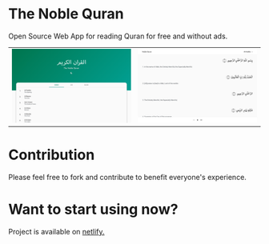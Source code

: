 # The Noble Quran

Open Source Web App for reading Quran for free and without ads.

<!-- Screenshots Grid -->
<!-- <p style="display:grid; grid-template-columns: repeat(2, 1fr); gap:16px;">
  <img src="./screenshots/home-page-light.png" alt="HomePage Light Theme">
  <img src="./screenshots/surah-page-light.png" alt="Surah Page Light Theme">
</p> -->

<!-- ![HomePage Light Theme](./screenshots/home-page-light.png)
<br/>
![Surah Page Light Theme](./screenshots/surah-page-light.png) -->

<table>
  <tr>
    <td><img src="./screenshots/home-page-light.png" alt="HomePage Light Theme" /></td>
    <td><img src="./screenshots/surah-page-light.png" alt="Surah Page Light Theme" /></td>
  </tr>
</table>



# Contribution

Please feel free to fork and contribute to benefit everyone's experience.

# Want to start using now?

Project is available on [netlify.](https://noblequran.netlify.app)
